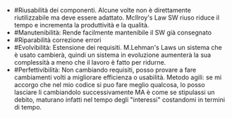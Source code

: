 - #Riusabilità dei componenti. Alcune volte non è direttamente riutilizzabile ma deve essere adattato. McIlroy's Law SW riuso riduce il tempo e incrementa la produttività e la qualità.
- #Manutenibilità: Rende facilmente mantenibile il SW già consegnato
- #Riparabilità correzione errori
- #Evolvibilità: Estensione dei requisiti. M.Lehman's Laws un sistema che è usato cambierà, quindi un sistema in evoluzione aumenterà la sua complessità a meno che il lavoro è fatto per ridurne.
- #Perfettivibilità: Non cambiando requisiti, posso provare a fare cambiamenti volti a migliorare efficienza o usabilità. 
	Metodo agili: se mi accorgo che nel mio codice si puo fare meglio qualcosa, lo posso lasciare li cambiandolo successivamente MA è come se stipulassi un debito, maturano infatti nel tempo degli "interessi" costandomi in termini di tempo.